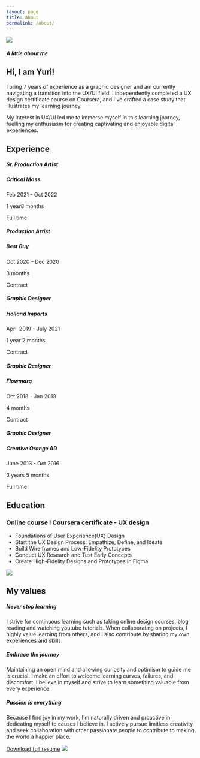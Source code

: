 ```yaml
---
layout: page
title: About
permalink: /about/
---
```


<div class="container mx-auto text-zinc-900 flex flex-wrap mt-16 justify-between gap-x-8">
    <img class="flex-1 mb-12 w-auto h-fit" src="{{ '/assets/images/profileimage.png' | relative_url }}">
    <div class="flex-1 mb-12">
        <h5 class="uppercase text-indigo-500 text-sm font-semibold mb-5 ">A little about me</h5>
        <h2 class="text-4xl font-normal font-calistoga mb-5">Hi, I am Yuri!</h2>
        <p class="font-normal text-xl text-zinc-700 pr-8 mb-5">I bring 7 years of experience as a graphic designer and am currently navigating a transition into the UX/UI field. I independently completed a UX design certificate course on Coursera, and I've crafted a case study that illustrates my learning journey.</p>
         <p class="font-normal text-xl text-zinc-700 pr-8 mb-5">My interest in UX/UI led me to immerse myself in this learning journey, fuelling my enthusiasm for creating captivating and enjoyable digital experiences.</p>
    </div>
</div>

<div class="container mx-auto mb-12 text-zinc-900 border-y py-12">
    <h2 class="text-4xl font-extrabold mb-12">Experience</h2>
    <div class="grid gap-y-12 md:grid-cols-3 md:gap-x-12 lg:grid-cols-5">
        <div>
            <h5 class="font-semibold text-xl">Sr. Production Artist</h5>
            <h5 class="font-normal text-xl mb-5">Critical Mass</h5>
            <p class="font-normal text-base text-zinc-500 ">Feb 2021 - Oct 2022</p>
            <p class="font-normal text-base text-zinc-500 ">1 year8 months </p>
            <p class="font-normal text-base text-zinc-500 ">Full time</p>
        </div>
        <div>
            <h5 class="font-semibold text-xl">Production Artist</h5>
            <h5 class="font-normal text-xl mb-5">Best Buy</h5>
            <p class="font-normal text-base text-zinc-500 ">Oct 2020 - Dec 2020</p>
            <p class="font-normal text-base text-zinc-500 ">3 months</p>
            <p class="font-normal text-base text-zinc-500 ">Contract</p>
        </div>
        <div>
            <h5 class="font-semibold text-xl">Graphic Designer</h5>
            <h5 class="font-normal text-xl mb-5">Holland Imports</h5>
            <p class="font-normal text-base text-zinc-500 ">April 2019 - July 2021</p>
            <p class="font-normal text-base text-zinc-500 ">1 year 2 months</p>
            <p class="font-normal text-base text-zinc-500 ">Contract</p>
        </div>
       <div>
            <h5 class="font-semibold text-xl">Graphic Designer</h5>
            <h5 class="font-normal text-xl mb-5">Flowmarq</h5>
            <p class="font-normal text-base text-zinc-500 ">Oct 2018 - Jan 2019</p>
            <p class="font-normal text-base text-zinc-500 ">4 months</p>
            <p class="font-normal text-base text-zinc-500 ">Contract</p>
        </div>
        <div>
            <h5 class="font-semibold text-xl">Graphic Designer</h5>
            <h5 class="font-normal text-xl mb-5">Creative Orange AD</h5>
            <p class="font-normal text-base text-zinc-500 ">June 2013 - Oct 2016</p>
            <p class="font-normal text-base text-zinc-500 ">3 years 5 months</p>
            <p class="font-normal text-base text-zinc-500 ">Full time</p>
        </div> 
    </div>
</div>

<div class="container grid lg:grid-cols-2 gap-0 sm:gap-4 mx-auto text-zinc-900 flex flex-row items-center">
    <div class="flex-2">
        <h2 class="text-4xl font-extrabold mb-12">Education</h2>
        <h3 class="text-xl font-semibold text-indigo-500 mb-8">Online course I Coursera certificate - UX design</h3>
        <ul class="font-normal text-lg text-zinc-700 list-decimal list-inside">
            <li class="mb-5">Foundations of User Experience(UX) Design</li>
            <li class="mb-5">Start the UX Design Process: Empathize, Define, and Ideate</li>
            <li class="mb-5">Build Wire frames and Low-Fidelity Prototypes</li>
            <li class="mb-5">Conduct UX Research and Test Early Concepts</li>
            <li class="mb-5">Create High-Fidelity Designs and Prototypes in Figma</li>
        </ul>
    </div>
    <div class="flex-1">
        <img class="ml-auto mr-auto" src="{{ '/assets/images/device_mockup.gif' | relative_url }}">
    </div>
</div>

<div class="container mx-auto my-12 text-zinc-900 border-y py-12">
    <h2 class="text-4xl font-extrabold">My values</h2>
    <div class="grid md:grid-cols-3 gap-x-28">
        <div class="mt-12">
            <h5 class="font-semibold text-xl mb-5">Never stop learning</h5>
            <p class="font-normal text-base text-zinc-500 ">I strive for continuous learning such as taking online design courses, blog reading and watching youtube tutorials. When collaborating on projects, I highly value learning from others, and I also contribute by sharing my own experiences and skills.
            </p>
        </div>
        <div class="mt-12">
            <h5 class="font-semibold text-xl mb-5">Embrace the journey</h5>
            <p class="font-normal text-base text-zinc-500 ">Maintaining an open mind and allowing curiosity and optimism to guide me is crucial. I make an effort to welcome learning curves, failures, and discomfort. I believe in myself and strive to learn something valuable from every experience.
            </p>
        </div>
        <div class="mt-12">
            <h5 class="font-semibold text-xl mb-5">Passion is everything</h5>
            <p class="font-normal text-base text-zinc-500 ">Because I find joy in my work, I'm naturally driven and proactive in dedicating myself to causes I believe in. I actively pursue limitless creativity and seek collaboration with other passionate people to contribute to making the world a happier place.
            </p>
        </div>
    </div>
</div>

<div class="flex flex auto items-center justify-center my-20 ">
<a class="text-indigo-500 text-2xl font-semibold mr-5" href="https://drive.google.com/file/d/1T2jMtLH8exX7HRJ5Ga6UlGmx3gtDgbH1/view?usp=share_link" target="”_blank”">Download full resume</a>
<a href="https://drive.google.com/file/d/1T2jMtLH8exX7HRJ5Ga6UlGmx3gtDgbH1/view?usp=share_link" target="”_blank”"><img class="ml-auto mr-auto" src="{{ '/assets/images/download.svg' | relative_url }}"></a>
</div>
